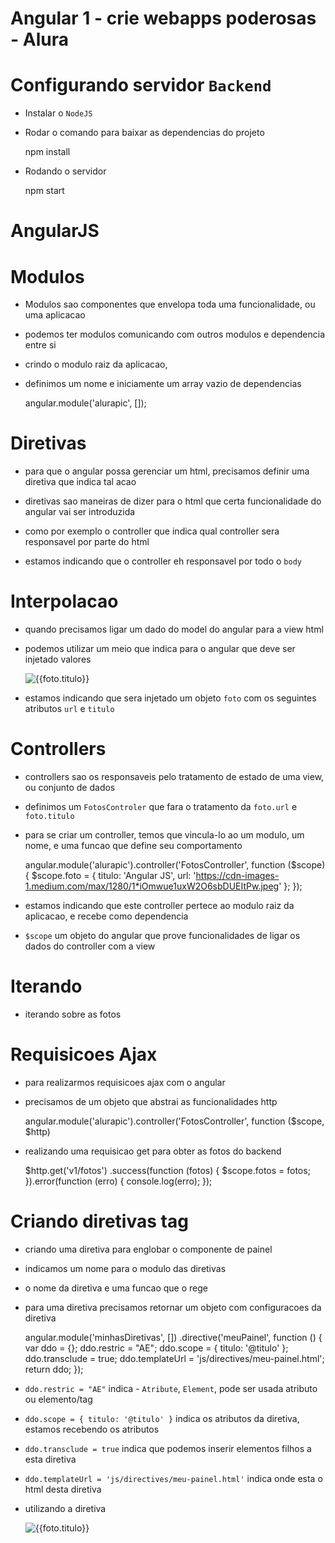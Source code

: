 # Angular 1 - crie webapps poderosas - Alura

# Configurando servidor `Backend`

* Instalar o `NodeJS`

* Rodar o comando para baixar as dependencias do projeto

    npm install

* Rodando o servidor

    npm start    

# AngularJS

# Modulos

* Modulos sao componentes que envelopa toda uma funcionalidade, ou uma aplicacao
* podemos ter modulos comunicando com outros modulos e dependencia entre si
* crindo o modulo raiz da aplicacao, 
* definimos um nome e iniciamente um array vazio de dependencias

    angular.module('alurapic', []);

# Diretivas

* para que o angular possa gerenciar um html, precisamos definir uma diretiva que indica tal acao

    <html lang="pt-br" ng-app="alurapic"></html>

* diretivas sao maneiras de dizer para o html que certa funcionalidade do angular vai ser introduzida

* como por exemplo o controller que indica qual controller sera responsavel por parte do html

    <body ng-controller="FotosController"></body>

* estamos indicando que o controller eh responsavel por todo o `body`

# Interpolacao

* quando precisamos ligar um dado do model do angular para a view html
* podemos utilizar um meio que indica para o angular que deve ser injetado valores

    <img src="{{foto.url}}" alt="{{foto.titulo}}" class="img-responsive center-block">

* estamos indicando que sera injetado um objeto `foto` com os seguintes atributos `url` e `titulo`

# Controllers

* controllers sao os responsaveis pelo tratamento de estado de uma view, ou conjunto de dados
* definimos um `FotosControler` que fara o tratamento da `foto.url` e `foto.titulo`
* para se criar um controller, temos que vincula-lo ao um modulo, um nome, e uma funcao que define seu comportamento

    angular.module('alurapic').controller('FotosController', function ($scope) {
        $scope.foto = {
            titulo: 'Angular JS',
            url: 'https://cdn-images-1.medium.com/max/1280/1*iOmwue1uxW2O6sbDUEItPw.jpeg'
        };
    });

* estamos indicando que este controller pertece ao modulo raiz da aplicacao, e recebe como dependencia
* `$scope` um objeto do angular que prove funcionalidades de ligar os dados do controller com a view

# Iterando 

* iterando sobre as fotos 

    <div ng-repeat="foto in fotos" class="panel panel-default"></div>

# Requisicoes Ajax

* para realizarmos requisicoes ajax com o angular
* precisamos de um objeto que abstrai as funcionalidades http

    angular.module('alurapic').controller('FotosController', function ($scope, $http)

* realizando uma requisicao get para obter as fotos do backend

    $http.get('v1/fotos')
    .success(function (fotos) {
        $scope.fotos = fotos;
    }).error(function (erro) {
        console.log(erro);
    });    

# Criando diretivas tag

* criando uma diretiva para englobar o componente de painel
* indicamos um nome para o modulo das diretivas
* o nome da diretiva e uma funcao que o rege
* para uma diretiva precisamos retornar um objeto com configuracoes da diretiva

    angular.module('minhasDiretivas', [])
        .directive('meuPainel', function () {
            var ddo = {};
            ddo.restric = "AE";
            ddo.scope = {
                titulo: '@titulo'
            };
            ddo.transclude = true;
            ddo.templateUrl = 'js/directives/meu-painel.html';
            return ddo;
        });    

* `ddo.restric = "AE"` indica - `Atribute`, `Element`, pode ser usada atributo ou elemento/tag
* `ddo.scope = { titulo: '@titulo' }` indica os atributos da diretiva, estamos recebendo os atributos
* `ddo.transclude = true` indica que podemos inserir elementos filhos a esta diretiva
* `ddo.templateUrl = 'js/directives/meu-painel.html'` indica onde esta o html desta diretiva

* utilizando a diretiva

    <meu-painel ng-repeat="foto in fotos" titulo="{{foto.titulo}}">
        <img src="{{foto.url}}" alt="{{foto.titulo}}" class="img-responsive center-block">
    </meu-painel>